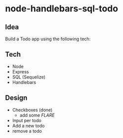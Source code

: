 # node-handlebars-sql-todo

## Idea

Build a Todo app using the following tech:

## Tech
- Node
- Express
- SQL (Sequelize)
- Handlebars

## Design

- Checkboxes (done)
    * add some *FLARE*
- Input per todo
- Add a new todo
- remove a todo